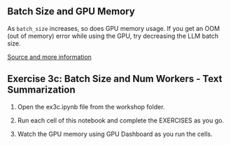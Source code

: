 ## Batch Size and GPU Memory

As ```batch_size``` increases, so does GPU memory usage.
If you get an OOM (out of memory) error while using the GPU, try decreasing the LLM batch size.

[Source and more information](https://huggingface.co/docs/transformers/en/main_classes/pipelines#pipeline-batching)


## Exercise 3c: Batch Size and Num Workers - Text Summarization

1. Open the ex3c.ipynb file from the workshop folder.

2. Run each cell of this notebook and complete the EXERCISES as you go.

3. Watch the GPU memory using GPU Dashboard as you run the cells.





